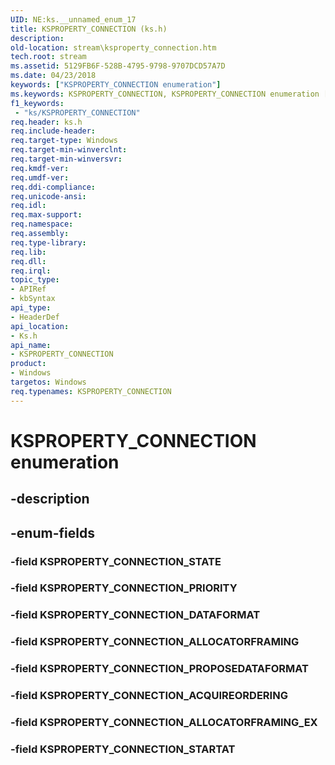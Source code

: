 ```yaml
---
UID: NE:ks.__unnamed_enum_17
title: KSPROPERTY_CONNECTION (ks.h)
description: 
old-location: stream\ksproperty_connection.htm
tech.root: stream
ms.assetid: 5129FB6F-528B-4795-9798-9707DCD57A7D
ms.date: 04/23/2018
keywords: ["KSPROPERTY_CONNECTION enumeration"]
ms.keywords: KSPROPERTY_CONNECTION, KSPROPERTY_CONNECTION enumeration [Streaming Media Devices], KSPROPERTY_CONNECTION_ACQUIREORDERING, KSPROPERTY_CONNECTION_ALLOCATORFRAMING, KSPROPERTY_CONNECTION_ALLOCATORFRAMING_EX, KSPROPERTY_CONNECTION_DATAFORMAT, KSPROPERTY_CONNECTION_PRIORITY, KSPROPERTY_CONNECTION_PROPOSEDATAFORMAT, KSPROPERTY_CONNECTION_STARTAT, KSPROPERTY_CONNECTION_STATE, ks/KSPROPERTY_CONNECTION, ks/KSPROPERTY_CONNECTION_ACQUIREORDERING, ks/KSPROPERTY_CONNECTION_ALLOCATORFRAMING, ks/KSPROPERTY_CONNECTION_ALLOCATORFRAMING_EX, ks/KSPROPERTY_CONNECTION_DATAFORMAT, ks/KSPROPERTY_CONNECTION_PRIORITY, ks/KSPROPERTY_CONNECTION_PROPOSEDATAFORMAT, ks/KSPROPERTY_CONNECTION_STARTAT, ks/KSPROPERTY_CONNECTION_STATE, stream.ksproperty_connection
f1_keywords:
 - "ks/KSPROPERTY_CONNECTION"
req.header: ks.h
req.include-header: 
req.target-type: Windows
req.target-min-winverclnt: 
req.target-min-winversvr: 
req.kmdf-ver: 
req.umdf-ver: 
req.ddi-compliance: 
req.unicode-ansi: 
req.idl: 
req.max-support: 
req.namespace: 
req.assembly: 
req.type-library: 
req.lib: 
req.dll: 
req.irql: 
topic_type:
- APIRef
- kbSyntax
api_type:
- HeaderDef
api_location:
- Ks.h
api_name:
- KSPROPERTY_CONNECTION
product:
- Windows
targetos: Windows
req.typenames: KSPROPERTY_CONNECTION
---
```


# KSPROPERTY_CONNECTION enumeration


## -description





## -enum-fields




### -field KSPROPERTY_CONNECTION_STATE


### -field KSPROPERTY_CONNECTION_PRIORITY


### -field KSPROPERTY_CONNECTION_DATAFORMAT


### -field KSPROPERTY_CONNECTION_ALLOCATORFRAMING


### -field KSPROPERTY_CONNECTION_PROPOSEDATAFORMAT


### -field KSPROPERTY_CONNECTION_ACQUIREORDERING


### -field KSPROPERTY_CONNECTION_ALLOCATORFRAMING_EX


### -field KSPROPERTY_CONNECTION_STARTAT

